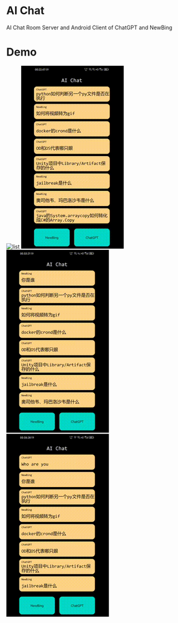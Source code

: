 # AI Chat
 AI Chat Room Server and Android Client of ChatGPT and NewBing

# Demo
![list](./readme/list.gif)
![newbing](./readme/newbing.gif)
![chatgpt](./readme/chatgpt.gif)
![delete](./readme/delete.gif)
